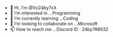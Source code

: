 - 👋 Hi, I’m @Xx24by7xX
- 👀 I’m interested in ...Programming
- 🌱 I’m currently learning ...Coding
- 💞️ I’m looking to collaborate on ...Microsoft
- 📫 How to reach me ...Discord ID : 24by7#8932

<!---
Xx24by7xX/Xx24by7xX is a ✨ special ✨ repository because its `README.md` (this file) appears on your GitHub profile.
You can click the Preview link to take a look at your changes.
--->
